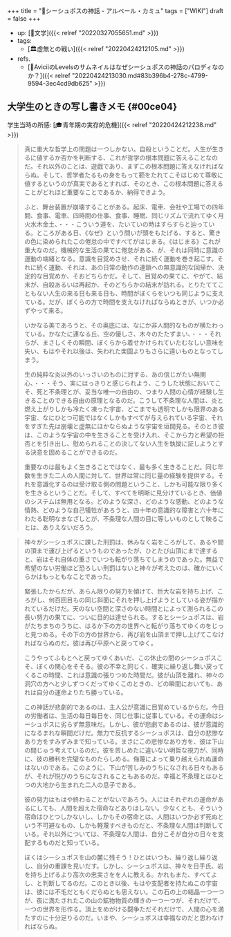 +++
title = "📝シーシュポスの神話 - アルベール・カミュ"
tags = ["WIKI"]
draft = false
+++

-   up: [📂文学]({{< relref "20220327055651.md" >}})
-   tags:
    -   [🏛虚無との戦い]({{< relref "20220424212105.md" >}})
-   refs.
    -   [🤔AviciiのLevelsのサムネイルはなぜシーシュポスの神話のパロディなのか？]({{< relref "20220424213030.md#83b396b4-278c-4799-9594-3ec4cd9db625" >}})


## 大学生のときの写し書きメモ {#00ce04}

学生当時の所感: [🎓青年期の実存的危機]({{< relref "20220424212238.md" >}})

> 真に重大な哲学上の問題は一つしかない。自殺ということだ。人生が生きるに値するか否かを判断する、これが哲学の根本問題に答えることなのだ。それ以外のことは、遊戯であり、まずこの根本問題に答えなければならぬ。そして、哲学者たるもの身をもって範をたれてこそはじめて尊敬に値するというのが真実であるとすれば、そのとき、この根本問題に答えることがどれほど重要なことであるか、納得できよう。
>
> ふと、舞台装置が崩壊することがある。起床、電車、会社や工場での四年間、食事、電車、四時間の仕事、食事、睡眠、同じリズムで流れてゆく月火水木金土、・・・こういう道を、たいていの時はすらすらと辿っている。ところがある日、《なぜ》という問いが頭をもたげる、すると、驚きの色に染められたこの倦怠の中ですべてがはじまる。《はじまる》これが重大なのだ。機械的な生活の果てに倦怠がある、が、それは同時に意識の運動の端緒となる。意識を目覚めさせ、それに続く運動を巻き起こす。それに続く運動、それは、あの日常の動作の連鎖への無意識的な回帰か、決定的な目覚めか、そおどちらかだ。そして、目覚めの果てに、やがて、結末が、自殺あるいは再起か、そのどちらかの結末が訪れる。とりたててこともない人生の来る日も来る日も、時間がぼくらをいつも同じように支えている。だが、ぼくらの方で時間を支えなければならぬときが、いつか必ずやって来る。
>
> いかなる美であろうと、その奥底には、なにか非人間的なものが横たわっている。かなたに連なる丘、空の優しさ、木々のたたずまい、・・・それらが、まさしくその瞬間、ぼくらから着せかけられていたむなしい意味を失い、もはやそれ以後は、失われた楽園よりもさらに遠いものとなってしまう。
>
> 生の純粋な炎以外のいっさいのものに対する、あの信じがたい無関心、・・・そう、実にはっきりと感じられよう、こうした状態においてこそ、死と不条理とが、妥当な唯一の自由の、つまり人間の心情が経験し生きることのできる自由の原理となるのだ。こうして不条理な人間は、炎と燃え上がりしかも冷たく凍った宇宙、どこまでも透明でしかも限界のある宇宙、なにひとつ可能ではなくしかもすべてが与えられている宇宙、それをすぎた先は崩壊と虚無にほかならぬような宇宙を垣間見る。そのとき彼は、このような宇宙の中を生きることを受け入れ、そこから力と希望の拒否とを引き出し、慰められることの決してない人生を執拗に証しようとする決意を固めることができるのだ。
>
> 重要なのは最もよく生きることではなく、最も多く生きることだ。同じ年数を生きた二人の人間に対して、世界は常に同じ量の経験を提供する。それを意識化するのは受け取る側の問題ということ、しかも可能な限り多くを生きるということだ。そして、すべてを明晰に見分けているとき、価値のシステムは無用となる。どのような深さ、どのような感動、どのような情熱、どのような自己犠牲があろうと、四十年の意識的な障害と六十年にわたる聡明なまなざしとが、不条理な人間の目に等しいものとして映ることは、ありえないだろう。

<!--quoteend-->

> 神々がシーシュポスに課した刑罰は、休みなく岩をころがして、あるや間の頂まで運び上げるというものであったが、ひとたび山頂にまで達すると、岩はそれ自体の重さでいつも転がり落ちてしまうのであった。無益で希望のない労働ほど恐ろしい刑罰はないと神々が考えたのは、確かにいくらかはもっともなことであった。
>
> 緊張したからだが、あらん限りの努力を傾けて、巨大な岩を持ち上げ、ころがし、何百回目もの同じ斜面にそれを押し上げようとしている姿が描かれているだけだ。天のない空間と深さのない時間とによって測られるこの長い努力の果てに、ついに目的は達せられる。するとシーシュポスは、岩がたちまちのうちに、はるか下の方の世界へと転がり落ちてゆくのをじっと見つめる。その下の方の世界から、再び岩を山頂まで押し上げてこなければならぬのだ。彼は再び平原へと戻ってゆく。
>
> こうやってふもとへと戻ってゆくあいだ、この休止の間のシーシュポスこそ、ぼくの関心をそそる。彼の不幸と同じく、確実に繰り返し舞い戻ってくるこの時間、これは意識の張りつめた時間だ。彼が山頂を離れ、神々の洞穴の方へと少しずつくだってゆくこのときの、どの瞬間においても、あれは自分の運命よりたち勝っている。
>
> この神話が悲劇的であるのは、主人公が意識に目覚めているからだ。今日の労働者は、生活の毎日毎日を、同じ仕事に従事している。その運命はシーシュポスに劣らず無意味だ。しかし、彼が悲劇であるのは、彼が意識的になるまれな瞬間だけだ。無力で反抗するシーシュポスは、自分の悲惨なあり方をすみずみまで知っている。まさにこの悲惨なあり方を、彼は下山の間じゅう考えているのだ。彼を苦しめたに違いない明哲な視力が、同時に、彼の勝利を完璧なものたらしめる。侮蔑によって乗り越えられぬ運命はないのである。このように、下山が苦しみのうちになされる日々もあるが、それが悦びのうちになされることもあるのだ。幸福と不条理とはひとつの大地から生まれた二人の息子である。
>
> 彼の努力はもはや終わることがないであろう。人にはそれぞれの運命があるにしても、人間を超えた宿命などありはしない。少なくとも、そういう宿命はひとつしかないし、しかもその宿命とは、人間はいつか必ず死ぬという不可避なもの、しかも軽蔑すべきものだと、不条理な人間は判断している。それ以外については、不条理な人間は、自分こそが自分の日々を支配するものだと知っている。
>
> ぼくはシーシュポスを山の麓に残そう！ひとはいつも、繰り返し繰り返し、自分の重課を見いだす。しかし、シーシュポスは、神々を日手氏、岩を持ち上げるより高次の忠実さをを人に教える。かれもまた、すべてよし、と判断してるのだ。このとき以後、もはや支配者を持たぬこの宇宙は、彼には不毛だともくだらぬとも思えない。この石の上の結晶一つ一つが、夜に満たされたこの山の鉱物物質の輝きの一つ一つが、それだけで、一つの世界を形作る。頂上をめがける闘争ただそれだけで、人間の心を満たすのに十分足りるのだ。いまや、シーシュポスは幸福なのだと思わなければならぬ。
